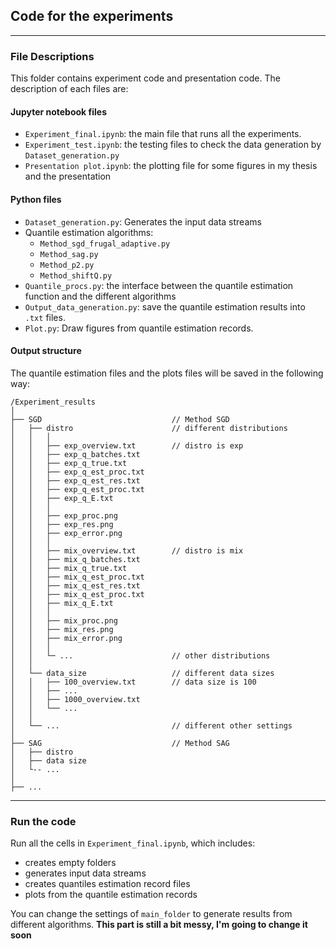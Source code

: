 ## Code for the experiments

---

### File Descriptions

This folder contains experiment code and presentation code. The description of each files are:

#### Jupyter notebook files

- `Experiment_final.ipynb`: the main file that runs all the experiments.
- `Experiment_test.ipynb`: the testing files to check the data generation by `Dataset_generation.py`
- `Presentation plot.ipynb`: the plotting file for some figures in my thesis and the presentation

#### Python files

- `Dataset_generation.py`: Generates the input data streams
- Quantile estimation algorithms: 
  - `Method_sgd_frugal_adaptive.py`
  - `Method_sag.py`
  - `Method_p2.py`
  - `Method_shiftQ.py`
- `Quantile_procs.py`: the interface between the quantile estimation function and the different algorithms
- `Output_data_generation.py`: save the quantile estimation results into `.txt` files.
- `Plot.py`: Draw figures from quantile estimation records.

#### Output structure

The quantile estimation files and the plots files will be saved in the following way:
```
/Experiment_results
│
├── SGD                             // Method SGD
│   ├── distro                      // different distributions
│   │   │
│   │   ├── exp_overview.txt        // distro is exp
│   │   ├── exp_q_batches.txt
│   │   ├── exp_q_true.txt
│   │   ├── exp_q_est_proc.txt
│   │   ├── exp_q_est_res.txt
│   │   ├── exp_q_est_proc.txt
│   │   ├── exp_q_E.txt
│   │   │
│   │   ├── exp_proc.png
│   │   ├── exp_res.png
│   │   ├── exp_error.png
│   │   │
│   │   ├── mix_overview.txt        // distro is mix
│   │   ├── mix_q_batches.txt
│   │   ├── mix_q_true.txt
│   │   ├── mix_q_est_proc.txt
│   │   ├── mix_q_est_res.txt
│   │   ├── mix_q_est_proc.txt
│   │   ├── mix_q_E.txt
│   │   │
│   │   ├── mix_proc.png
│   │   ├── mix_res.png
│   │   ├── mix_error.png
│   │   │
│   │   └─ ...                      // other distributions
│   │   
│   └── data_size                   // different data sizes
│   │   ├── 100_overview.txt        // data size is 100
│   │   ├── ...
│   │   ├── 1000_overview.txt
│   │   └── ...
│   │
│   └── ...                         // different other settings
│
├── SAG                             // Method SAG
│   ├── distro
│   ├── data size
│   └-- ...
│
├── ...
```
---

### Run the code

Run all the cells in `Experiment_final.ipynb`, which includes:

- creates empty folders
- generates input data streams
- creates quantiles estimation record files
- plots from the quantile estimation records

You can change the settings of `main_folder` to generate results from different algorithms.
**This part is still a bit messy, I'm going to change it soon**